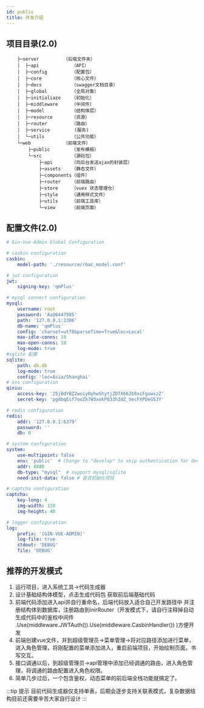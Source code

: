 ```yaml
---
id: public
title: 开发介绍
---
```



## 项目目录(2.0)

```
    ├─server  	     （后端文件夹）
    │  ├─api            （API）
    │  ├─config         （配置包）
    │  ├─core  	        （核心文件）
    │  ├─docs  	        （swagger文档目录）
    │  ├─global         （全局对象）
    │  ├─initialiaze    （初始化）
    │  ├─middleware     （中间件）
    │  ├─model          （结构体层）
    │  ├─resource       （资源）
    │  ├─router         （路由）
    │  ├─service         (服务)
    │  └─utils	        （公共功能）
    └─web            （前端文件）
        ├─public        （发布模板）
        └─src           （源码包）
            ├─api       （向后台发送ajax的封装层）
            ├─assets	（静态文件）
            ├─components（组件）
            ├─router	（前端路由）
            ├─store     （vuex 状态管理仓）
            ├─style     （通用样式文件）
            ├─utils     （前端工具库）
            └─view      （前端页面）

```


## 配置文件(2.0)

```yaml
# Gin-Vue-Admin Global Configuration

# casbin configuration
casbin:
    model-path: './resource/rbac_model.conf'

# jwt configuration
jwt:
    signing-key: 'qmPlus'

# mysql connect configuration
mysql:
    username: root
    password: 'Aa@6447985'
    path: '127.0.0.1:3306'
    db-name: 'qmPlus'
    config: 'charset=utf8&parseTime=True&loc=Local'
    max-idle-conns: 10
    max-open-conns: 10
    log-mode: true
#sqlite 配置
sqlite:
    path: db.db
    log-mode: true
    config: 'loc=Asia/Shanghai'
# oss configuration
qiniu:
    access-key: '25j8dYBZ2wuiy0yhwShytjZDTX662b8xiFguwxzZ'
    secret-key: 'pgdbqEsf7ooZh7W3xokP833h3dZ_VecFXPDeG5JY'

# redis configuration
redis:
    addr: '127.0.0.1:6379'
    password: ''
    db: 0

# system configuration
system:
    use-multipoint: false
    env: 'public'  # Change to "develop" to skip authentication for development mode
    addr: 8888
    db-type: "mysql"  # support mysql/sqlite
    need-init-data: false # 是否初始化项目

# captcha configuration
captcha:
    key-long: 4
    img-width: 120
    img-height: 40

# logger configuration
log:
    prefix: '[GIN-VUE-ADMIN]'
    log-file: true
    stdout: 'DEBUG'
    file: 'DEBUG'

```

## 推荐的开发模式

1. 运行项目，进入系统工具->代码生成器
2. 设计基础结构体模型，点击生成代码包 获取前后端基础代码
3. 前端代码添加进入api并自行重命名，后端代码放入适合自己开发路径中 并注册结构体到数据库，注册路由到inirRouter（开发模式下，请自行注释掉自动生成代码中的鉴权中间件 .Use(middleware.JWTAuth()).Use(middleware.CasbinHandler())  )方便开发
4. 前端创建vue文件，并到超级管理员->菜单管理->将对应路径添加进行菜单，进入角色管理，将刚配置的菜单添加进入，重启前端项目，开始绘制页面，书写交互。
5. 接口调通以后，到超级管理员->api管理中添加已经调通的路由，进入角色管理，将调通的路由配置进入角色权限。
6. 简单几步过后，一个包含鉴权，动态菜单的前后端全栈功能就搞定了。

:::tip 提示
目前代码生成器仅支持单表，后期会逐步支持关联表模式，复杂数据结构目前还需要辛苦大家自行设计
:::
